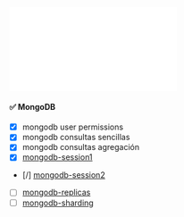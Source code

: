 <!-- cSpell:ignore -->
<!-- markdownlint-disable MD041 -->

![sbd-mongodb-head](sbd-mongodb-head.md)

#### ✅ MongoDB

- [x] mongodb user permissions
- [x] mongodb consultas sencillas
- [x] mongodb consultas agregación
- [x] [mongodb-session1](mongodb-session1.md)     
- [/]  [mongodb-session2](mongodb-session2.md)      
- [ ] [mongodb-replicas](mongodb-replicas.md)  
- [ ] [mongodb-sharding](mongodb-sharding.md)      